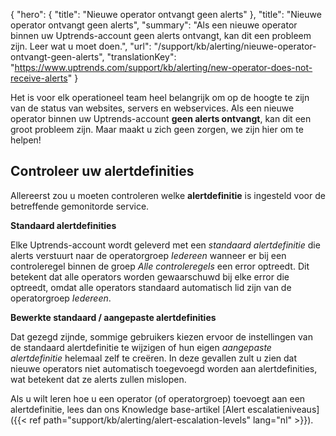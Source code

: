 {
  "hero": {
    "title": "Nieuwe operator ontvangt geen alerts"
  },
  "title": "Nieuwe operator ontvangt geen alerts",
  "summary": "Als een nieuwe operator binnen uw Uptrends-account geen alerts ontvangt, kan dit een probleem zijn. Leer wat u moet doen.",
  "url": "/support/kb/alerting/nieuwe-operator-ontvangt-geen-alerts",
  "translationKey": "https://www.uptrends.com/support/kb/alerting/new-operator-does-not-receive-alerts"
}

Het is voor elk operationeel team heel belangrijk om op de hoogte te zijn van de status van websites, servers en webservices. Als een nieuwe operator binnen uw Uptrends-account **geen alerts ontvangt**, kan dit een groot probleem zijn. Maar maakt u zich geen zorgen, we zijn hier om te helpen!

## Controleer uw alertdefinities

Allereerst zou u moeten controleren welke **alertdefinitie** is ingesteld voor de betreffende gemonitorde service.

**Standaard alertdefinities**

Elke Uptrends-account wordt geleverd met een *standaard alertdefinitie* die alerts verstuurt naar de operatorgroep *Iedereen* wanneer er bij een controleregel binnen de groep *Alle controleregels* een error optreedt. Dit betekent dat alle operators worden gewaarschuwd bij elke error die optreedt, omdat alle operators standaard automatisch lid zijn van de operatorgroep *Iedereen*.

**Bewerkte standaard / aangepaste alertdefinities**

Dat gezegd zijnde, sommige gebruikers kiezen ervoor de instellingen van de standaard alertdefinitie te wijzigen of hun eigen *aangepaste alertdefinitie* helemaal zelf te creëren. In deze gevallen zult u zien dat nieuwe operators niet automatisch toegevoegd worden aan alertdefinities, wat betekent dat ze alerts zullen mislopen.

Als u wilt leren hoe u een operator (of operatorgroep) toevoegt aan een alertdefinitie, lees dan ons Knowledge base-artikel [Alert escalatieniveaus]({{< ref path="support/kb/alerting/alert-escalation-levels" lang="nl" >}}).
